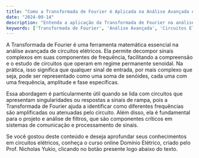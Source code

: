 ```yaml
---
title: "Como a Transformada de Fourier é Aplicada na Análise Avançada de Circuitos?"
date: "2024-09-14"
description: "Entenda a aplicação da Transformada de Fourier na análise avançada de circuitos elétricos."
keywords: ['Transformada de Fourier', 'Análise Avançada', 'Circuitos Elétricos', 'Engenharia']
---
```


A Transformada de Fourier é uma ferramenta matemática essencial na análise avançada de circuitos elétricos. Ela permite decompor sinais complexos em suas componentes de frequência, facilitando a compreensão e o estudo de circuitos que operam em regime permanente senoidal. Na prática, isso significa que qualquer sinal de entrada, por mais complexo que seja, pode ser representado como uma soma de senóides, cada uma com uma frequência, amplitude e fase específicas.

Essa abordagem é particularmente útil quando se lida com circuitos que apresentam singularidades ou respostas a sinais de rampa, pois a Transformada de Fourier ajuda a identificar como diferentes frequências são amplificadas ou atenuadas pelo circuito. Além disso, ela é fundamental para o projeto e análise de filtros, que são componentes críticos em sistemas de comunicação e processamento de sinais.

Se você gostou deste conteúdo e deseja aprofundar seus conhecimentos em circuitos elétricos, conheça o curso online Domínio Elétrico, criado pelo Prof. Nicholas Yukio, clicando no botão presente logo abaixo do texto.